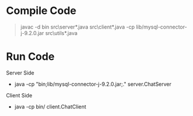 # Compile Code

>javac -d bin src\server\*.java src\client\*.java -cp lib/mysql-connector-j-9.2.0.jar src\utils\*.java



# Run Code 

 Server Side

* java -cp "bin;lib/mysql-connector-j-9.2.0.jar;." server.ChatServer

 Client Side

* java -cp bin/ client.ChatClient
